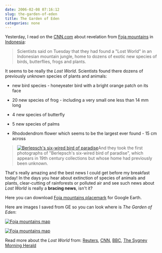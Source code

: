 ```yaml
---
date: 2006-02-08 07:16:12
slug: the-garden-of-eden
title: The Garden of Eden
categories: none
---
```


Yesterday, I read on the [CNN.com](http://cnn.com) about revelation from [Foja mountains](http://local.google.com/?t=h&ll=-3.272146,138.592529&spn=5.284909,10.305176&t=h) in [Indonesia](http://en.wikipedia.org/wiki/Indonesia):



> Scientists said on Tuesday that they had found a "Lost World" in an Indonesian mountain jungle, home to dozens of exotic new species of birds, butterflies, frogs and plants.









It seems to be really the _Lost World_. Scientists found there dozens of previously unknown species of plants and animals:




	
  * new bird species - honeyeater bird with a bright orange patch on its face

	
  * 20 new species of frog - including a very small one less than 14 mm long

	
  * 4 new species of butterfly

	
  * 5 new species of palms

	
  * Rhododendrom flower which seems to be the largest ever found - 15 cm across







> [![Berlepsch's six-wired bird of paradise](http://i.today.reuters.com/misc/genImage.aspx?uri=2006-02-07T135343Z_01_L01588376_RTRUKOP_2_PICTURE0.jpg&resize=other)](http://today.reuters.co.uk/news/newsPhotoPresentation.aspx?type=topNews&imageID=2006-02-07T033200Z_01_L01588376_RTRUKOP_0_PICTURE0.xml)And they took the first photographs of "Berlepsch's six-wired bird of paradise", which appears in 19th century collections but whose home had previously been unknown.









That's really amazing and the best news I could get before my breakfast today! In the days you hear about extinction of species of animals and plants, clear-cutting of rainforests or polluted air and see such news about _Lost World_ is really a **bracing news**, isn't it?







Here you can download [Foja mountains placemark](http://bbs.keyhole.com/ubb/showthreaded.php/Cat/0/Number/305093/an/0/page/0) for Google Earth.







Here are images I saved from GE so you can look where is _The Garden of Eden_:







[![Foja mountains map](http://mateusz.loskot.net/gallery/_gallery_albums_store/maps/foja_mountains_1.thumb.jpg)](http://mateusz.loskot.net/gallery/maps/foja_mountains_1)

[![Foja mountains map](http://mateusz.loskot.net/gallery/_gallery_albums_store/maps/foja_mountains_2.thumb.jpg)](http://mateusz.loskot.net/gallery/maps/foja_mountains_2)







Read more about the _Lost World_ from: [Reuters](http://today.reuters.com/news/newsArticle.aspx?type=scienceNews&storyID=2006-02-07T135350Z_01_L01588376_RTRUKOC_0_US-ENVIRONMENT-SPECIES.xml), [CNN](http://edition.cnn.com/2006/TECH/science/02/07/environment.species.reut/index.html), [BBC](http://news.bbc.co.uk/1/low/sci/tech/4688000.stm), [The Sygney Morning Herald](http://www.smh.com.au/articles/2006/02/07/1139074216153.html)

